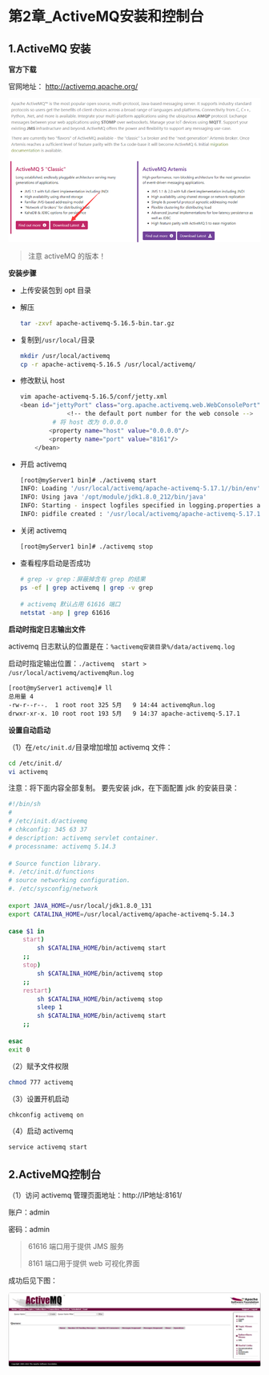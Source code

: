 # 第2章_ActiveMQ安装和控制台

## 1.ActiveMQ 安装

**官方下载**

官网地址： http://activemq.apache.org/

<img src="img/image-20220210011641543.png" alt="image-20220210011641543" style="zoom:67%;" />

> 注意 activeMQ 的版本！

**安装步骤**

- 上传安装包到 opt 目录

- 解压

  ```bash
  tar -zxvf apache-activemq-5.16.5-bin.tar.gz
  ```

- 复制到`/usr/local/`目录

  ```bash
  mkdir /usr/local/activemq
  cp -r apache-activemq-5.16.5 /usr/local/activemq/
  ```

- 修改默认 host

  ```bash
  vim apache-activemq-5.16.5/conf/jetty.xml
  <bean id="jettyPort" class="org.apache.activemq.web.WebConsolePort" init-method="start">
               <!-- the default port number for the web console -->
           # 将 host 改为 0.0.0.0
          <property name="host" value="0.0.0.0"/>
          <property name="port" value="8161"/>
      </bean>
  
  ```

- 开启 activemq

  ```bash
  [root@myServer1 bin]# ./activemq start
  INFO: Loading '/usr/local/activemq/apache-activemq-5.17.1//bin/env'
  INFO: Using java '/opt/module/jdk1.8.0_212/bin/java'
  INFO: Starting - inspect logfiles specified in logging.properties and log4j.properties to get details
  INFO: pidfile created : '/usr/local/activemq/apache-activemq-5.17.1//data/activemq.pid' (pid '13182')
  ```

- 关闭 activemq

  ```bash
  [root@myServer1 bin]# ./activemq stop
  ```

- 查看程序启动是否成功

  ```bash
  # grep -v grep：屏蔽掉含有 grep 的结果
  ps -ef | grep activemq | grep -v grep
  
  # activemq 默认占用 61616 端口
  netstat -anp | grep 61616
  ```

**启动时指定日志输出文件**

activemq 日志默认的位置是在：`%activemq安装目录%/data/activemq.log`

启动时指定输出位置：`./activemq  start > /usr/local/activemq/activemqRun.log`

```bash
[root@myServer1 activemq]# ll
总用量 4
-rw-r--r--.  1 root root 325 5月   9 14:44 activemqRun.log
drwxr-xr-x. 10 root root 193 5月   9 14:37 apache-activemq-5.17.1
```

**设置自动启动**

（1）在`/etc/init.d/`目录增加增加 activemq 文件：

```bash
cd /etc/init.d/
vi activemq
```

注意：将下面内容全部复制。 要先安装 jdk，在下面配置 jdk 的安装目录：

```bash
#!/bin/sh
#
# /etc/init.d/activemq
# chkconfig: 345 63 37
# description: activemq servlet container.
# processname: activemq 5.14.3

# Source function library.
#. /etc/init.d/functions
# source networking configuration.
#. /etc/sysconfig/network

export JAVA_HOME=/usr/local/jdk1.8.0_131
export CATALINA_HOME=/usr/local/activemq/apache-activemq-5.14.3

case $1 in
    start)
        sh $CATALINA_HOME/bin/activemq start
    ;;
    stop)
        sh $CATALINA_HOME/bin/activemq stop
    ;;
    restart)
        sh $CATALINA_HOME/bin/activemq stop
        sleep 1
        sh $CATALINA_HOME/bin/activemq start
    ;;

esac
exit 0
```

（2）赋予文件权限

```bash
chmod 777 activemq
```

（3）设置开机启动

```bash
chkconfig activemq on
```

（4）启动 activemq

```bash
service activemq start
```

## 2.ActiveMQ控制台

（1）访问 activemq 管理页面地址：http://IP地址:8161/  

账户：admin

密码：admin

> 61616 端口用于提供 JMS 服务
>
> 8161 端口用于提供 web 可视化界面

成功后见下图：

<img src="img/image-20220509155105119.png" alt="image-20220509155105119" style="zoom:80%;" />